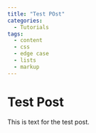 ```yaml
---
title: "Test POst"
categories:
  - Tutorials
tags:
  - content
  - css
  - edge case
  - lists
  - markup
---
```


# Test Post

This is text for the test post. 

